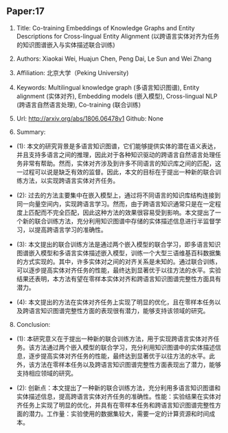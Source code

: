 ## Paper:17




1. Title: Co-training Embeddings of Knowledge Graphs and Entity Descriptions for Cross-lingual Entity Alignment (以跨语言实体对齐为任务的知识图谱嵌入与实体描述联合训练)

2. Authors: Xiaokai Wei, Huajun Chen, Peng Dai, Le Sun and Wei Zhang

3. Affiliation: 北京大学（Peking University)

4. Keywords: Multilingual knowledge graph (多语言知识图谱), Entity alignment (实体对齐), Embedding models (嵌入模型), Cross-lingual NLP (跨语言自然语言处理), Co-training (联合训练)

5. Url: http://arxiv.org/abs/1806.06478v1 Github: None

6. Summary: 

- (1): 本文的研究背景是多语言知识图谱，它们能够提供实体的潜在语义表达，并且支持多语言之间的推理，因此对于各种知识驱动的跨语言自然语言处理任务非常有帮助。然而，实体对齐涉及到许多不同语言的知识库之间的匹配，这一过程可以说是缺乏有效的监督。因此，本文的目标在于提出一种新的联合训练方法，以实现跨语言实体对齐任务。

- (2): 过去的方法主要集中在嵌入模型上，通过将不同语言的知识库结构连接到同一向量空间内，实现跨语言学习。然而，由于跨语言知识通常只是在一定程度上匹配而不完全匹配，因此这种方法的效果很容易受到影响。本文提出了一个新的联合训练方法，充分利用知识图谱中存储的实体描述信息进行半监督学习，以提高跨语言学习的准确性。

- (3): 本文提出的联合训练方法是通过两个嵌入模型的联合学习，即多语言知识图谱嵌入模型和多语言实体描述嵌入模型，训练一个大型三语维基百科数据集的方式实现的。其中，许多实体对之间的对齐关系是未知的。通过联合训练，可以逐步提高实体对齐任务的性能，最终达到显著优于以往方法的水平。实验结果还表明，本方法有望在零样本实体对齐和跨语言知识图谱完整性方面具有潜力。

- (4): 本文提出的方法在实体对齐任务上实现了明显的优化，且在零样本任务以及跨语言知识图谱完整性方面的表现很有潜力，能够支持该领域的研究。





8. Conclusion:

- (1): 本研究意义在于提出一种新的联合训练方法，用于实现跨语言实体对齐任务。该方法通过两个嵌入模型的联合学习，充分利用知识图谱中的实体描述信息，逐步提高实体对齐任务的性能，最终达到显著优于以往方法的水平。此外，该方法在零样本任务以及跨语言知识图谱完整性方面表现出了潜力，能够支持相应领域的研究。

- (2): 创新点：本文提出了一种新的联合训练方法，充分利用多语言知识图谱和实体描述信息，提高跨语言实体对齐任务的准确性。性能：实验结果在实体对齐任务上实现了明显的优化，并具有在零样本任务和跨语言知识图谱完整性方面的潜力。工作量：实验使用的数据集较大，需要一定的计算资源和时间成本。





